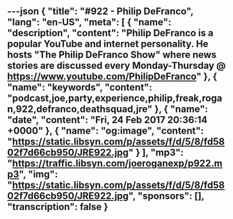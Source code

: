 ---json
{
  "title": "#922 - Philip DeFranco",
  "lang": "en-US",
  "meta": [
    {
      "name": "description",
      "content": "Philip DeFranco is a popular YouTube and internet personality. He hosts \"The Philip DeFranco Show\" where news stories are discussed every Monday-Thursday @ https://www.youtube.com/PhilipDeFranco"
    },
    {
      "name": "keywords",
      "content": "podcast,joe,party,experience,philip,freak,rogan,922,defranco,deathsquad,jre"
    },
    {
      "name": "date",
      "content": "Fri, 24 Feb 2017 20:36:14 +0000"
    },
    {
      "name": "og:image",
      "content": "https://static.libsyn.com/p/assets/f/d/5/8/fd5802f7d66cb950/JRE922.jpg"
    }
  ],
  "mp3": "https://traffic.libsyn.com/joeroganexp/p922.mp3",
  "img": "https://static.libsyn.com/p/assets/f/d/5/8/fd5802f7d66cb950/JRE922.jpg",
  "sponsors": [],
  "transcription": false
}
---
<episode-header />

<timemark seconds="0" />

<transcribe-call-to-action />

<episode-footer />